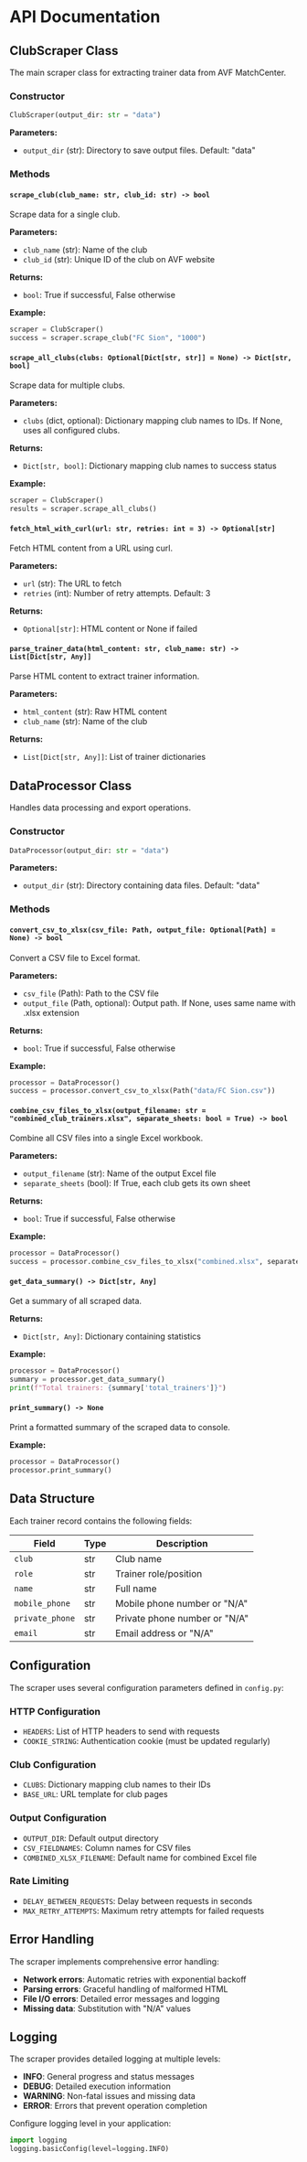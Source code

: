 # API Documentation

## ClubScraper Class

The main scraper class for extracting trainer data from AVF MatchCenter.

### Constructor

```python
ClubScraper(output_dir: str = "data")
```

**Parameters:**

- `output_dir` (str): Directory to save output files. Default: "data"

### Methods

#### `scrape_club(club_name: str, club_id: str) -> bool`

Scrape data for a single club.

**Parameters:**

- `club_name` (str): Name of the club
- `club_id` (str): Unique ID of the club on AVF website

**Returns:**

- `bool`: True if successful, False otherwise

**Example:**

```python
scraper = ClubScraper()
success = scraper.scrape_club("FC Sion", "1000")
```

#### `scrape_all_clubs(clubs: Optional[Dict[str, str]] = None) -> Dict[str, bool]`

Scrape data for multiple clubs.

**Parameters:**

- `clubs` (dict, optional): Dictionary mapping club names to IDs. If None, uses all configured clubs.

**Returns:**

- `Dict[str, bool]`: Dictionary mapping club names to success status

**Example:**

```python
scraper = ClubScraper()
results = scraper.scrape_all_clubs()
```

#### `fetch_html_with_curl(url: str, retries: int = 3) -> Optional[str]`

Fetch HTML content from a URL using curl.

**Parameters:**

- `url` (str): The URL to fetch
- `retries` (int): Number of retry attempts. Default: 3

**Returns:**

- `Optional[str]`: HTML content or None if failed

#### `parse_trainer_data(html_content: str, club_name: str) -> List[Dict[str, Any]]`

Parse HTML content to extract trainer information.

**Parameters:**

- `html_content` (str): Raw HTML content
- `club_name` (str): Name of the club

**Returns:**

- `List[Dict[str, Any]]`: List of trainer dictionaries

## DataProcessor Class

Handles data processing and export operations.

### Constructor

```python
DataProcessor(output_dir: str = "data")
```

**Parameters:**

- `output_dir` (str): Directory containing data files. Default: "data"

### Methods

#### `convert_csv_to_xlsx(csv_file: Path, output_file: Optional[Path] = None) -> bool`

Convert a CSV file to Excel format.

**Parameters:**

- `csv_file` (Path): Path to the CSV file
- `output_file` (Path, optional): Output path. If None, uses same name with .xlsx extension

**Returns:**

- `bool`: True if successful, False otherwise

**Example:**

```python
processor = DataProcessor()
success = processor.convert_csv_to_xlsx(Path("data/FC Sion.csv"))
```

#### `combine_csv_files_to_xlsx(output_filename: str = "combined_club_trainers.xlsx", separate_sheets: bool = True) -> bool`

Combine all CSV files into a single Excel workbook.

**Parameters:**

- `output_filename` (str): Name of the output Excel file
- `separate_sheets` (bool): If True, each club gets its own sheet

**Returns:**

- `bool`: True if successful, False otherwise

**Example:**

```python
processor = DataProcessor()
success = processor.combine_csv_files_to_xlsx("combined.xlsx", separate_sheets=True)
```

#### `get_data_summary() -> Dict[str, Any]`

Get a summary of all scraped data.

**Returns:**

- `Dict[str, Any]`: Dictionary containing statistics

**Example:**

```python
processor = DataProcessor()
summary = processor.get_data_summary()
print(f"Total trainers: {summary['total_trainers']}")
```

#### `print_summary() -> None`

Print a formatted summary of the scraped data to console.

**Example:**

```python
processor = DataProcessor()
processor.print_summary()
```

## Data Structure

Each trainer record contains the following fields:

| Field | Type | Description |
|-------|------|-------------|
| `club` | str | Club name |
| `role` | str | Trainer role/position |
| `name` | str | Full name |
| `mobile_phone` | str | Mobile phone number or "N/A" |
| `private_phone` | str | Private phone number or "N/A" |
| `email` | str | Email address or "N/A" |

## Configuration

The scraper uses several configuration parameters defined in `config.py`:

### HTTP Configuration

- `HEADERS`: List of HTTP headers to send with requests
- `COOKIE_STRING`: Authentication cookie (must be updated regularly)

### Club Configuration

- `CLUBS`: Dictionary mapping club names to their IDs
- `BASE_URL`: URL template for club pages

### Output Configuration

- `OUTPUT_DIR`: Default output directory
- `CSV_FIELDNAMES`: Column names for CSV files
- `COMBINED_XLSX_FILENAME`: Default name for combined Excel file

### Rate Limiting

- `DELAY_BETWEEN_REQUESTS`: Delay between requests in seconds
- `MAX_RETRY_ATTEMPTS`: Maximum retry attempts for failed requests

## Error Handling

The scraper implements comprehensive error handling:

- **Network errors**: Automatic retries with exponential backoff
- **Parsing errors**: Graceful handling of malformed HTML
- **File I/O errors**: Detailed error messages and logging
- **Missing data**: Substitution with "N/A" values

## Logging

The scraper provides detailed logging at multiple levels:

- **INFO**: General progress and status messages
- **DEBUG**: Detailed execution information
- **WARNING**: Non-fatal issues and missing data
- **ERROR**: Errors that prevent operation completion

Configure logging level in your application:

```python
import logging
logging.basicConfig(level=logging.INFO)
```
